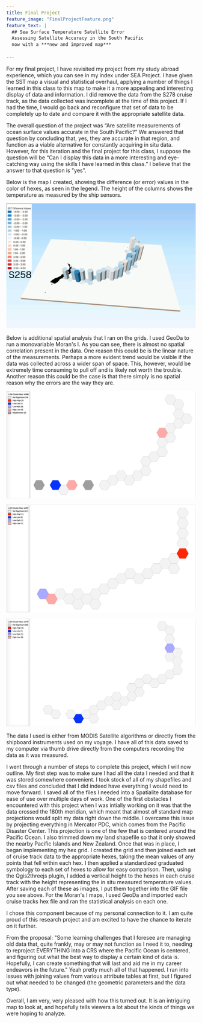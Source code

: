 ```yaml
---
title: Final Project
feature_image: "FinalProjectFeature.png"
feature_text: |
  ## Sea Surface Temperature Satellite Error
  Assessing Satellite Accuracy in the South Pacific
  now with a ***new and improved map***
  
---
```

For my final project, I have revisited my project from my study abroad experience, which you can see in my index under SEA Project. I have given the SST map a visual and statistical overhaul, applying a number of things I learned in this class to this map to make it a more appealing and interesting display of data and information. I did remove the data from the S278 cruise track, as the data collected was incomplete at the time of this project. If I had the time, I would go back and reconfigure that set of data to be completely up to date and compare it with the appropriate satellite data.

The overall question of the project was “Are satellite measurements of ocean surface values accurate in the South Pacific?” We answered that question by concluding that, yes, they are accurate in that region, and function as a viable alternative for constantly acquiring in situ data. However, for this iteration and the final project for this class, I suppose the question will be “Can I display this data in a more interesting and eye-catching way using the skills I have learned in this class.” I believe that the answer to that question is "yes".

Below is the map I created, showing the difference (or error) values in the color of hexes, as seen in the legend. The height of the columns shows the temperature as measured by the ship sensors.

![finalproject](finalproject.gif)

Below is additional spatial analysis that I ran on the grids. I used GeoDa to run a monovariable Moran's I. As you can see, there is almost no spatial correlation present in the data. One reason this could be is the linear nature of the measurements. Perhaps a more evident trend would be visible if the data was collected across a wider span of space. This, however, would be extremely time consuming to pull off and is likely not worth the trouble. Another reason this could be the case is that there simply is no spatial reason why the errors are the way they are.

![MoransS258](MoransS258.png)

![MoransS265](MoransS265.png)

![MoransS272](MoransS272.png)

The data I used is either from MODIS Satellite algorithms or directly from the shipboard instruments used on my voyage. I have all of this data saved to my computer via thumb drive directly from the computers recording the data as it was measured.

I went through a number of steps to complete this project, which I will now outline. My first step was to make sure I had all the data I needed and that it was stored somewhere convenient. I took stock of all of my shapefiles and csv files and concluded that I did indeed have everything I would need to move forward. I saved all of the files I needed into a Spatialite database for ease of use over multiple days of work. One of the first obstacles I encountered with this project when I was intially working on it was that the data crossed the 180th meridian, which meant that almost *all* standard map projections would split my data right down the middle. I overcame this issue by projecting everything in Mercator PDC, which comes from the Pacific Disaster Center. This projection is one of the few that is centered around the Pacific Ocean. I also trimmed down my land shapefile so that it only showed the nearby Pacific Islands and New Zealand. Once that was in place, I began implementing my hex grid. I created the grid and then joined each set of cruise track data to the appropriate hexes, taking the mean values of any points that fell within each hex. I then applied a standardized graduated symbology to each set of hexes to allow for easy comparison. Then, using the Qgis2threejs plugin, I added a vertical height to the hexes in each cruise track with the height representing the in situ measured temperature values. After saving each of these as images, I put them together into the GIF file you see above. For the Moran's I maps, I used GeoDa and imported each cruise tracks hex file and ran the statistical analysis on each one.

I chose this component because of my personal connection to it. I am quite proud of this research project and am excited to have the chance to iterate on it further. 

From the proposal: "Some learning challenges that I foresee are managing old data that, quite frankly, may or may not function as I need it to, needing to reproject EVERYTHING into a CRS where the Pacific Ocean is centered, and figuring out what the best way to display a certain kind of data is. Hopefully, I can create something that will last and aid me in my career endeavors in the future."
Yeah pretty much all of that happened. I ran into issues with joining values from various attribute tables at first, but I figured out what needed to be changed (the geometric parameters and the data type).

Overall, I am very, very pleased with how this turned out. It is an intriguing map to look at, and hopefully tells viewers a lot about the kinds of things we were hoping to analyze.
